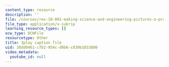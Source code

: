 ```yaml
---
content_type: resource
description: ''
file: /courses/res-10-001-making-science-and-engineering-pictures-a-practical-guide-to-presenting-your-work-spring-2016/38dd0461cfb2954cd0b6c839b1033800_Ki_X8RO3DkU.srt
file_type: application/x-subrip
learning_resource_types: []
ocw_type: OCWFile
resourcetype: Other
title: 3play caption file
uid: 38dd0461-cfb2-954c-d0b6-c839b1033800
video_metadata:
  youtube_id: null
---
```

